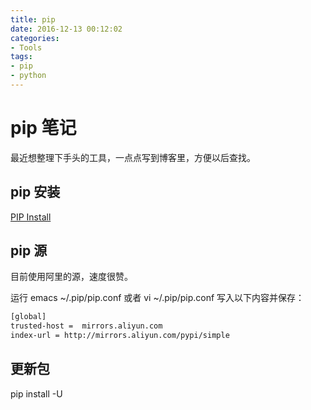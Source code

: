 ```yaml
---
title: pip
date: 2016-12-13 00:12:02
categories:
- Tools
tags:
- pip
- python
---
```


# pip 笔记
最近想整理下手头的工具，一点点写到博客里，方便以后查找。

## pip 安装
[PIP Install](https://pip.pypa.io/en/latest/installing/)

## pip 源
目前使用阿里的源，速度很赞。

运行 emacs ~/.pip/pip.conf 或者 vi ~/.pip/pip.conf
写入以下内容并保存：

```bash
[global]
trusted-host =  mirrors.aliyun.com
index-url = http://mirrors.aliyun.com/pypi/simple
```

## 更新包

pip install -U <Package>
